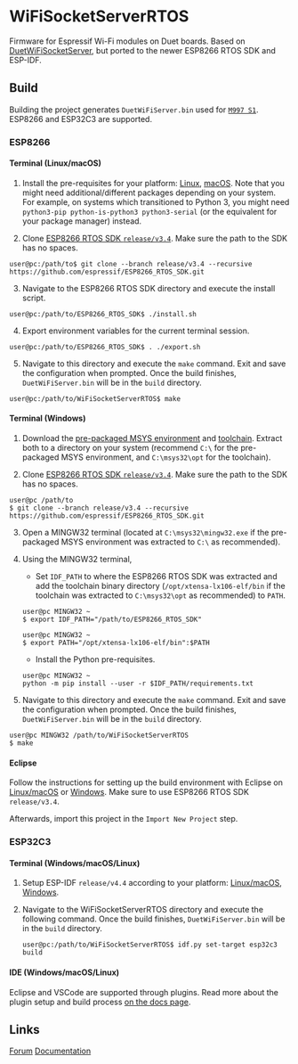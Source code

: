 # WiFiSocketServerRTOS

Firmware for Espressif Wi-Fi modules on Duet boards. Based on [DuetWiFiSocketServer](https://github.com/Duet3D/DuetWiFiSocketServer), but ported to the newer ESP8266 RTOS SDK and ESP-IDF.

## Build

Building the project generates `DuetWiFiServer.bin` used for [`M997 S1`](https://duet3d.dozuki.com/Wiki/M997). ESP8266 and ESP32C3 are supported.

### ESP8266

#### **Terminal (Linux/macOS)**

1. Install the pre-requisites for your platform: [Linux](https://docs.espressif.com/projects/esp8266-rtos-sdk/en/latest/get-started/linux-setup.html#install-prerequisites), [macOS](https://docs.espressif.com/projects/esp8266-rtos-sdk/en/latest/get-started/macos-setup.html#install-prerequisites). Note that you might need additional/different packages depending on your system. For example, on systems  which transitioned to Python 3, you might need `python3-pip python-is-python3 python3-serial` (or the equivalent for your package manager) instead.

2. Clone [ESP8266 RTOS SDK `release/v3.4`](https://github.com/espressif/ESP8266_RTOS_SDK). Make sure the path to the SDK has no spaces.

```console
user@pc:/path/to$ git clone --branch release/v3.4 --recursive https://github.com/espressif/ESP8266_RTOS_SDK.git
```

3. Navigate to the ESP8266 RTOS SDK directory and execute the install script.

```console
user@pc:/path/to/ESP8266_RTOS_SDK$ ./install.sh
```

4. Export environment variables for the current terminal session.


```console
user@pc:/path/to/ESP8266_RTOS_SDK$ . ./export.sh
```

5. Navigate to this directory and execute the `make` command. Exit and save the configuration when prompted. Once the build finishes, `DuetWiFiServer.bin`  will be in the `build` directory.


```console
user@pc:/path/to/WiFiSocketServerRTOS$ make
```

#### **Terminal (Windows)**

1. Download the [pre-packaged MSYS environment](https://dl.espressif.com/dl/esp32_win32_msys2_environment_and_toolchain-20181001.zip) and [toolchain](https://dl.espressif.com/dl/xtensa-lx106-elf-gcc8_4_0-esp-2020r3-win32.zip). Extract both to a directory on your system (recommend `C:\` for the pre-packaged MSYS environment, and `C:\msys32\opt` for the toolchain).

2. Clone [ESP8266 RTOS SDK `release/v3.4`](https://github.com/espressif/ESP8266_RTOS_SDK). Make sure the path to the SDK has no spaces.

```console
user@pc /path/to
$ git clone --branch release/v3.4 --recursive https://github.com/espressif/ESP8266_RTOS_SDK.git
```

3. Open a MINGW32 terminal (located at `C:\msys32\mingw32.exe` if the pre-packaged MSYS environment was extracted to `C:\` as recommended).

4. Using the MINGW32 terminal,

    - Set `IDF_PATH` to where the ESP8266 RTOS SDK was extracted and add the toolchain binary directory (`/opt/xtensa-lx106-elf/bin` if the toolchain was extracted to `C:\msys32\opt` as recommended) to `PATH`.

    ```console
    user@pc MINGW32 ~
    $ export IDF_PATH="/path/to/ESP8266_RTOS_SDK"

    user@pc MINGW32 ~
    $ export PATH="/opt/xtensa-lx106-elf/bin":$PATH
    ```

    - Install the Python pre-requisites.

    ```
    user@pc MINGW32 ~
    python -m pip install --user -r $IDF_PATH/requirements.txt
    ```

4. Navigate to this directory and execute the `make` command. Exit and save the configuration when prompted. Once the build finishes, `DuetWiFiServer.bin`  will be in the `build` directory.

```console
user@pc MINGW32 /path/to/WiFiSocketServerRTOS
$ make
```


#### **Eclipse**

Follow the instructions for setting up the build environment with Eclipse on [Linux/macOS](https://docs.espressif.com/projects/esp8266-rtos-sdk/en/latest/get-started/eclipse-setup.html) or [Windows](https://docs.espressif.com/projects/esp8266-rtos-sdk/en/latest/get-started/eclipse-setup-windows.html#eclipse-windows-setup). Make sure to use ESP8266 RTOS SDK `release/v3.4`.

Afterwards, import this project in the `Import New Project` step.

### ESP32C3

#### **Terminal (Windows/macOS/Linux)**

1. Setup ESP-IDF `release/v4.4` according to your platform: [Linux/macOS](https://docs.espressif.com/projects/esp-idf/en/latest/esp32c3/get-started/linux-macos-setup.html), [Windows](https://docs.espressif.com/projects/esp-idf/en/latest/esp32c3/get-started/windows-setup.html).

2. Navigate to the WiFiSocketServerRTOS directory and execute the following command.  Once the build finishes, `DuetWiFiServer.bin`  will be in the `build` directory.

    ```console
    user@pc:/path/to/WiFiSocketServerRTOS$ idf.py set-target esp32c3 build
    ```

#### **IDE (Windows/macOS/Linux)**

Eclipse and VSCode are supported through plugins. Read more about the plugin setup and build process [on the docs page](https://docs.espressif.com/projects/esp-idf/en/latest/esp32c3/get-started/index.html#ide).

## Links

[Forum](https://forum.duet3d.com/)
[Documentation](https://docs.duet3d.com)

